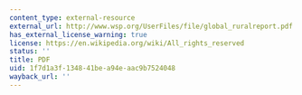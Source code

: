 ```yaml
---
content_type: external-resource
external_url: http://www.wsp.org/UserFiles/file/global_ruralreport.pdf
has_external_license_warning: true
license: https://en.wikipedia.org/wiki/All_rights_reserved
status: ''
title: PDF
uid: 1f7d1a3f-1348-41be-a94e-aac9b7524048
wayback_url: ''
---
```

